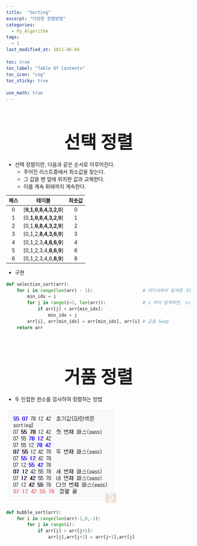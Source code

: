 ```yaml
---
title:  "Sorting"
excerpt: "다양한 정렬방법"
categories:
  - Py_Algorithm
tags:
  - 1
last_modified_at: 2021-06-04

toc: true
toc_label: "Table Of Contents"
toc_icon: "cog"
toc_sticky: true

use_math: true
---
```


<br>

# <center><font size="15"> 선택 정렬 </font></center>

- 선택 정렬이란, 다음과 같은 순서로 이루어진다.
  - 주어진 리스트중에서 최소값을 찾는다. 
  - 그 값을 맨 앞에 위치한 값과 교체한다. 
  - 이를 계속 뒤에까지 계속한다. 

| 패스 |        테이블         | 최솟값 |
| :--: | :-------------------: | :----: |
|  0   | [**9,1,6,8,4,3,2,0**] |   0    |
|  1   | [0,**1,6,8,4,3,2,9**] |   1    |
|  2   | [0,1,**6,8,4,3,2,9**] |   2    |
|  3   | [0,1,2,**8,4,3,6,9**] |   3    |
|  4   | [0,1,2,3,**4,8,6,9**] |   4    |
|  5   | [0,1,2,3,4,**8,6,9**] |   6    |
|  6   | [0,1,2,3,4,6,**8,9**] |   8    |

- 구현

```python
def selection_sort(arr):
    for i in range(len(arr) - 1):                   # 어디서부터 탐색할 것인지.
        min_idx = i
        for j in range(i+1, len(arr)):              # i 부터 탐색하면, i+1 부터 탐색
            if arr[j] < arr[min_idx]:               
                min_idx = j                          
        arr[i], arr[min_idx] = arr[min_idx], arr[i] # 값을 Swap
    return arr
```

<br>

<br>

# <center><font size="15"> 거품 정렬 </font></center>

- 두 인접한 원소를 검사하여 정렬하는 방법

![png](/assets/images/Py_Algorithm/2_2.png)

```python
def bubble_sort(arr):
    for i in range(len(arr)-1,0,-1):
        for j in range(i):
            if arr[j] > arr[j+1]:
                arr[j],arr[j+1] = arr[j+1],arr[j]
```



